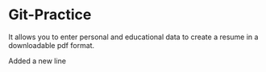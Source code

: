 # Git-Practice

It allows you to enter personal and educational data to create a resume in a downloadable pdf format.

Added a new line
